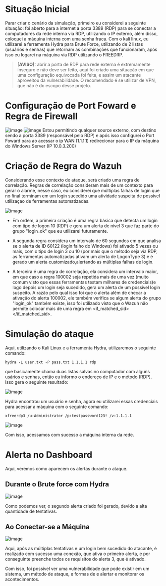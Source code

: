 # Situação Inicial

Parar criar o cenário da simulação, primeiro eu considerei a seguinte situação: foi aberto para a internet a porta 3389 (RDP) para se conectar a computadores da rede interna via RDP, utilizando o IP externo, além disso, coloquei a máquina interna com uma senha fraca. Com o kali linux, eu utilizarei a ferramenta Hydra para Brute Force, utilizando de 2 listas (usuários e senhas) que retornam as combinações que funcionaram, após isso eu logarei na máquina via RDP utilizando o FREEDRP. 

> **[AVISO]:** abrir a porta de RDP para rede externa é extremamente inseguro e não deve ser feito, aqui foi criado uma situação em que uma configuração equivocada foi feita, e assim um atacante aproveitou da vulnerabilidade. O recomendado é se utilizar de VPN, que não é do escopo desse projeto.

# Configuração de Port Foward e Regra de Firewall

![image](https://github.com/user-attachments/assets/dc10a0e7-85e8-4907-9498-759eae2b3a3d)
![image](https://github.com/user-attachments/assets/7513510c-beaf-4a82-a7a9-e226463eba15)
Estou permitindo qualquer source externo, com destino sendo a porta 3389 (responsável pelo RDP) e após isso configurei o Port Foward para ao acessar o ip WAN (1.1.1.1) redirecionar para o IP da máquina do Windows Server (IP 10.0.3.200)

# Criação de Regra do Wazuh

Considerando esse contexto de ataque, será criado uma regra de correlação. Regras de correlação consideram mais de um contexto para gerar o alarme, nesse caso, eu considerei que múltiplas falhas de login que no final terminam em um login sucedido uma atividade suspeita de possível utilizaçao de ferramentas automatizadas.

![image](https://github.com/user-attachments/assets/b8e05d46-921e-4281-9abe-69cc6096f0e5)

- Em ordem, a primeira criação é uma regra básica que detecta um login com tipo de logon 10 (RDP) e gera um alerta de nivel 3 que faz parte do grupo "login_ok" que eu utilizarei futuramente.

- A segunda regra considera um intervalo de 60 segundos em que analisa se o alerta de ID 60122 (login falho do Windows) foi ativado 5 vezes ou mais, com o tipo de login 3 ou 10 (por mais que o método seja via RDP, as ferramentas automatizadas ativam um alerta de LogonType 3) e é gerado um alerta customizado,alertando as múltiplas falhas de login.

- A terceira é uma regra de correlação, ela considera um intervalo maior, em que caso a regra 100002 seja repetida mais de uma vez (muito comum visto que essas ferramentas testam milhares de credenciais)e logo depois um login seja sucedido, gera um alerta de um possivel login suspeito. A razão pelo qual isso foi que o alerta além de checar a ativação do alerta 100002, ele também verifica se algum alerta do grupo "login_ok" também existe, isso foi utilizado visto que o Wazuh não permite colocar mais de uma regra em <if_matched_sid></if_matched_sid>.


# Simulação do ataque

Aqui, utilizando o Kali Linux e a ferramenta Hydra, utilizaremos o seguinte comando:

```
hydra -L user.txt -P pass.txt 1.1.1.1 rdp
```

que basicamente chama duas listas salvas no computador com alguns usários e senhas, então eu informo o endereço de IP e o método (RDP). Isso gera o seguinte resultado:

![image](https://github.com/user-attachments/assets/1e7607b5-cca3-4a4d-a620-fc4038bd7b4d)

Hydra encontrou um usuário e senha, agora eu utilizarei essas credenciais para acessar a máquina com o seguinte comando:

```
xfreerdp3 /u:Administrator /p:testpassword123! /v:1.1.1.1
```

![image](https://github.com/user-attachments/assets/f1e57869-7b19-4faf-b502-8041f8d5624b)

Com isso, acessamos com sucesso a máquina interna da rede. 

# Alerta no Dashboard

Aqui, veremos como aparecem os alertas durante o ataque.

## Durante o Brute force com Hydra

![image](https://github.com/user-attachments/assets/94b6acb9-fecf-4185-91bf-784f63313973)


Como podemos ver, o segundo alerta criado foi gerado, devido a alta quantidade de tentativas.

## Ao Conectar-se a Máquina

![image](https://github.com/user-attachments/assets/bfe831d4-022f-49ba-b2f2-340fc7ba168f)

Aqui, após as múltiplas tentativas e um login bem sucedido do atacante, é realizado com sucesso uma conexão, que ativa o primeiro alerta, e por conseguinte preenche todos os requisitos do alerta 3, que é ativado.

Com isso, foi possivel ver uma vulnerabilidade que pode existir em um sistema, um método de ataque, e formas de e alertar e monitorar os acontecimentos.
